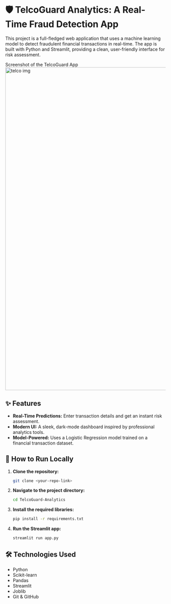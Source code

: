 # 🛡️ TelcoGuard Analytics: A Real-Time Fraud Detection App

This project is a full-fledged web application that uses a machine learning model to detect fraudulent financial transactions in real-time. The app is built with Python and Streamlit, providing a clean, user-friendly interface for risk assessment.

Screenshot of the TelcoGuard App <img width="1918" height="1011" alt="telco img" src="https://github.com/user-attachments/assets/2e3b4a44-cd9a-4968-891e-6c89f5c5700e" >

## ✨ Features

- **Real-Time Predictions:** Enter transaction details and get an instant risk assessment.
- **Modern UI:** A sleek, dark-mode dashboard inspired by professional analytics tools.
- **Model-Powered:** Uses a Logistic Regression model trained on a financial transaction dataset.

## 🚀 How to Run Locally

1.  **Clone the repository:**
    ```bash
    git clone <your-repo-link>
    ```
2.  **Navigate to the project directory:**
    ```bash
    cd TelcoGuard-Analytics
    ```
3.  **Install the required libraries:**
    ```bash
    pip install -r requirements.txt
    ```
4.  **Run the Streamlit app:**
    ```bash
    streamlit run app.py
    ```

## 🛠️ Technologies Used

- Python
- Scikit-learn
- Pandas
- Streamlit
- Joblib
- Git & GitHub
